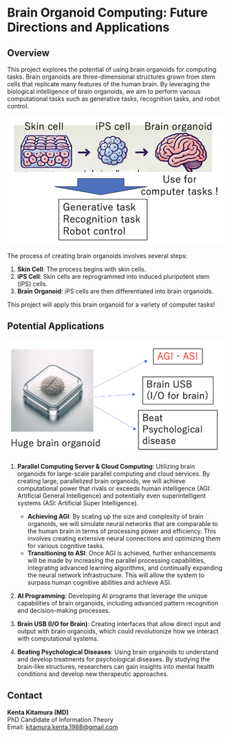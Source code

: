 # Brain Organoid Computing: Future Directions and Applications

## Overview


This project explores the potential of using brain organoids for computing tasks. Brain organoids are three-dimensional structures grown from stem cells that replicate many features of the human brain. By leveraging the biological intelligence of brain organoids, we aim to perform various computational tasks such as generative tasks, recognition tasks, and robot control.


![Process Diagram](images/process_diagram.png)

The process of creating brain organoids involves several steps:
1. **Skin Cell**: The process begins with skin cells.
2. **iPS Cell**: Skin cells are reprogrammed into induced pluripotent stem (iPS) cells.
3. **Brain Organoid**: iPS cells are then differentiated into brain organoids.

This project will apply this brain organoid for a variety of computer tasks!



## Potential Applications

![Huge Brain Organoid](images/huge_brain_organoid.png)


1. **Parallel Computing Server & Cloud Computing**: Utilizing brain organoids for large-scale parallel computing and cloud services. By creating large, parallelized brain organoids, we will achieve computational power that rivals or exceeds human intelligence (AGI: Artificial General Intelligence) and potentially even superintelligent systems (ASI: Artificial Super Intelligence).
   - **Achieving AGI**: By scaling up the size and complexity of brain organoids, we will simulate neural networks that are comparable to the human brain in terms of processing power and efficiency. This involves creating extensive neural connections and optimizing them for various cognitive tasks.
   - **Transitioning to ASI**: Once AGI is achieved, further enhancements will be made by increasing the parallel processing capabilities, integrating advanced learning algorithms, and continually expanding the neural network infrastructure. This will allow the system to surpass human cognitive abilities and achieve ASI.

2. **AI Programming**: Developing AI programs that leverage the unique capabilities of brain organoids, including advanced pattern recognition and decision-making processes.

3. **Brain USB (I/O for Brain)**: Creating interfaces that allow direct input and output with brain organoids, which could revolutionize how we interact with computational systems.

4. **Beating Psychological Diseases**: Using brain organoids to understand and develop treatments for psychological diseases. By studying the brain-like structures, researchers can gain insights into mental health conditions and develop new therapeutic approaches.


## Contact

**Kenta Kitamura (MD)**  
PhD Candidate of Information Theory  
Email: [kitamura.kenta.1988@gmail.com](mailto:kitamura.kenta.1988@gmail.com)

